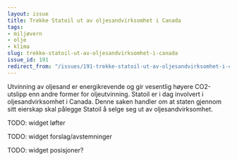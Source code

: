 ```yaml
---
layout: issue
title: Trekke Statoil ut av oljesandvirksomhet i Canada
tags:
- miljøvern
- olje
- klima
slug: trekke-statoil-ut-av-oljesandvirksomhet-i-canada
issue_id: 191
redirect_from: "/issues/191-trekke-statoil-ut-av-oljesandvirksomhet-i-canada"
---
```


Utvinning av oljesand er energikrevende og gir vesentlig høyere CO2-utslipp enn andre former for oljeutvinning. Statoil er i dag involvert i oljesandvirksomhet i Canada. Denne saken handler om at staten gjennom sitt eierskap skal pålegge Statoil å selge seg ut av oljesandvirksomhet.

TODO: widget løfter

TODO: widget forslag/avstemninger

TODO: widget posisjoner?

